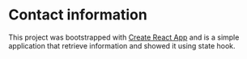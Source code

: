 # Contact information 

This project was bootstrapped with [Create React App](https://github.com/facebook/create-react-app) and is a simple application that retrieve information and showed it using state hook.


